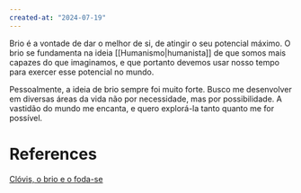 ```yaml
---
created-at: "2024-07-19"
---
```


Brio é a vontade de dar o melhor de si, de atingir o seu potencial máximo. O brio se fundamenta na ideia [[Humanismo|humanista]] de que somos mais capazes do que imaginamos, e que portanto devemos usar nosso tempo para exercer esse potencial no mundo.

Pessoalmente, a ideia de brio sempre foi muito forte. Busco me desenvolver em diversas áreas da vida não por necessidade, mas por possibilidade. A vastidão do mundo me encanta, e quero explorá-la tanto quanto me for possível.

# References

[Clóvis, o brio e o foda-se](https://www.youtube.com/watch?v=vagjXnjqeas&pp=ygUEYnJpbw%3D%3D)

